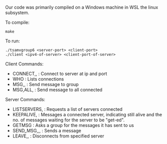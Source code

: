 Our code was primarily compiled on a Windows machine in WSL the linux subsystem.

To compile:

    make

To run:

    ./tsamvgroup6 <server-port> <client-port>
    ./client <ipv4-of-server> <client-port-of-server>


Client Commands:

- CONNECT,<ip>,<port> : Connect to server at ip and port
- WHO : Lists connections
- MSG,<group-name>,<message> : Send message to group
- MSG,ALL,<message> : Send message to all connected

Server Commands:

- LISTSERVERS,<from-group-name> : Requests a list of servers connected
- KEEPALIVE,<no-of-messages-waiting> : Messages a connected server, indicating still alive and the no. of messages waiting for the server to be "get-ed".
- GETMSG : Asks a group for the messages it has sent to us
- SEND_MSG,<from-name>,<to-name>,<message> : Sends a message
- LEAVE,<server-ip>,<server-port> : Disconnects from specified server
